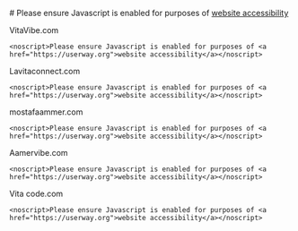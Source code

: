 #<script>
    (function(d){
      var s = d.createElement("script");
      /* uncomment the following line to override default position*/
      /* s.setAttribute("data-position", 3);*/
      /* uncomment the following line to override default size (values: small, large)*/
      /* s.setAttribute("data-size", "small");*/
      /* uncomment the following line to override default language (e.g., fr, de, es, he, nl, etc.)*/
      /* s.setAttribute("data-language", "language");*/
      /* uncomment the following line to override color set via widget (e.g., #053f67)*/
      /* s.setAttribute("data-color", "#053e67");*/
      /* uncomment the following line to override type set via widget (1=person, 2=chair, 3=eye, 4=text)*/
      /* s.setAttribute("data-type", "1");*/
      /* s.setAttribute("data-statement_text:", "Our Accessibility Statement");*/
      /* s.setAttribute("data-statement_url", "http://www.lavitaconnect.com/accessibility")";*/
      /* uncomment the following line to override support on mobile devices*/
      /* s.setAttribute("data-mobile", true);*/
      /* uncomment the following line to set custom trigger action for accessibility menu*/
      /* s.setAttribute("data-trigger", "triggerId")*/
      /* uncomment the following line to override widget's z-index property*/
      /* s.setAttribute("data-z-index", 10001);*/
      /* uncomment the following line to enable Live site translations (e.g., fr, de, es, he, nl, etc.)*/
      /* s.setAttribute("data-site-language", "null");*/
      s.setAttribute("data-widget_layout", "full")
      s.setAttribute("data-account", "twh9RSZJXn");
      s.setAttribute("src", "https://cdn.userway.org/widget.js");
      (d.body || d.head).appendChild(s);
    })(document)
    </script>
    <noscript>Please ensure Javascript is enabled for purposes of <a href="https://userway.org">website accessibility</a></noscript>
  
VitaVibe.com
<script>
    (function(d){
      var s = d.createElement("script");
      /* uncomment the following line to override default position*/
      /* s.setAttribute("data-position", 3);*/
      /* uncomment the following line to override default size (values: small, large)*/
      /* s.setAttribute("data-size", "small");*/
      /* uncomment the following line to override default language (e.g., fr, de, es, he, nl, etc.)*/
      /* s.setAttribute("data-language", "language");*/
      /* uncomment the following line to override color set via widget (e.g., #053f67)*/
      /* s.setAttribute("data-color", "#053e67");*/
      /* uncomment the following line to override type set via widget (1=person, 2=chair, 3=eye, 4=text)*/
      /* s.setAttribute("data-type", "1");*/
      /* s.setAttribute("data-statement_text:", "Our Accessibility Statement");*/
      /* s.setAttribute("data-statement_url", "http://www.vitavibe.com/accessibility")";*/
      /* uncomment the following line to override support on mobile devices*/
      /* s.setAttribute("data-mobile", true);*/
      /* uncomment the following line to set custom trigger action for accessibility menu*/
      /* s.setAttribute("data-trigger", "triggerId")*/
      /* uncomment the following line to override widget's z-index property*/
      /* s.setAttribute("data-z-index", 10001);*/
      /* uncomment the following line to enable Live site translations (e.g., fr, de, es, he, nl, etc.)*/
      /* s.setAttribute("data-site-language", "null");*/
      s.setAttribute("data-widget_layout", "full")
      s.setAttribute("data-account", "twh9RSZJXn");
      s.setAttribute("src", "https://cdn.userway.org/widget.js");
      (d.body || d.head).appendChild(s);
    })(document)
    </script>
    <noscript>Please ensure Javascript is enabled for purposes of <a href="https://userway.org">website accessibility</a></noscript>
  
Lavitaconnect.com

<script>
    (function(d){
      var s = d.createElement("script");
      /* uncomment the following line to override default position*/
      /* s.setAttribute("data-position", 3);*/
      /* uncomment the following line to override default size (values: small, large)*/
      /* s.setAttribute("data-size", "small");*/
      /* uncomment the following line to override default language (e.g., fr, de, es, he, nl, etc.)*/
      /* s.setAttribute("data-language", "language");*/
      /* uncomment the following line to override color set via widget (e.g., #053f67)*/
      /* s.setAttribute("data-color", "#053e67");*/
      /* uncomment the following line to override type set via widget (1=person, 2=chair, 3=eye, 4=text)*/
      /* s.setAttribute("data-type", "1");*/
      /* s.setAttribute("data-statement_text:", "Our Accessibility Statement");*/
      /* s.setAttribute("data-statement_url", "http://www.lavitaconnect.com/accessibility")";*/
      /* uncomment the following line to override support on mobile devices*/
      /* s.setAttribute("data-mobile", true);*/
      /* uncomment the following line to set custom trigger action for accessibility menu*/
      /* s.setAttribute("data-trigger", "triggerId")*/
      /* uncomment the following line to override widget's z-index property*/
      /* s.setAttribute("data-z-index", 10001);*/
      /* uncomment the following line to enable Live site translations (e.g., fr, de, es, he, nl, etc.)*/
      /* s.setAttribute("data-site-language", "null");*/
      s.setAttribute("data-widget_layout", "full")
      s.setAttribute("data-account", "twh9RSZJXn");
      s.setAttribute("src", "https://cdn.userway.org/widget.js");
      (d.body || d.head).appendChild(s);
    })(document)
    </script>
    <noscript>Please ensure Javascript is enabled for purposes of <a href="https://userway.org">website accessibility</a></noscript>
  
mostafaammer.com

<script>
    (function(d){
      var s = d.createElement("script");
      /* uncomment the following line to override default position*/
      /* s.setAttribute("data-position", 3);*/
      /* uncomment the following line to override default size (values: small, large)*/
      /* s.setAttribute("data-size", "small");*/
      /* uncomment the following line to override default language (e.g., fr, de, es, he, nl, etc.)*/
      /* s.setAttribute("data-language", "language");*/
      /* uncomment the following line to override color set via widget (e.g., #053f67)*/
      /* s.setAttribute("data-color", "#053e67");*/
      /* uncomment the following line to override type set via widget (1=person, 2=chair, 3=eye, 4=text)*/
      /* s.setAttribute("data-type", "1");*/
      /* s.setAttribute("data-statement_text:", "Our Accessibility Statement");*/
      /* s.setAttribute("data-statement_url", "http://www.mostafaammer.com/accessibility")";*/
      /* uncomment the following line to override support on mobile devices*/
      /* s.setAttribute("data-mobile", true);*/
      /* uncomment the following line to set custom trigger action for accessibility menu*/
      /* s.setAttribute("data-trigger", "triggerId")*/
      /* uncomment the following line to override widget's z-index property*/
      /* s.setAttribute("data-z-index", 10001);*/
      /* uncomment the following line to enable Live site translations (e.g., fr, de, es, he, nl, etc.)*/
      /* s.setAttribute("data-site-language", "null");*/
      s.setAttribute("data-widget_layout", "full")
      s.setAttribute("data-account", "twh9RSZJXn");
      s.setAttribute("src", "https://cdn.userway.org/widget.js");
      (d.body || d.head).appendChild(s);
    })(document)
    </script>
    <noscript>Please ensure Javascript is enabled for purposes of <a href="https://userway.org">website accessibility</a></noscript>
  
Aamervibe.com

<script>
    (function(d){
      var s = d.createElement("script");
      /* uncomment the following line to override default position*/
      /* s.setAttribute("data-position", 3);*/
      /* uncomment the following line to override default size (values: small, large)*/
      /* s.setAttribute("data-size", "small");*/
      /* uncomment the following line to override default language (e.g., fr, de, es, he, nl, etc.)*/
      /* s.setAttribute("data-language", "language");*/
      /* uncomment the following line to override color set via widget (e.g., #053f67)*/
      /* s.setAttribute("data-color", "#053e67");*/
      /* uncomment the following line to override type set via widget (1=person, 2=chair, 3=eye, 4=text)*/
      /* s.setAttribute("data-type", "1");*/
      /* s.setAttribute("data-statement_text:", "Our Accessibility Statement");*/
      /* s.setAttribute("data-statement_url", "http://www.aamervibe.com/accessibility")";*/
      /* uncomment the following line to override support on mobile devices*/
      /* s.setAttribute("data-mobile", true);*/
      /* uncomment the following line to set custom trigger action for accessibility menu*/
      /* s.setAttribute("data-trigger", "triggerId")*/
      /* uncomment the following line to override widget's z-index property*/
      /* s.setAttribute("data-z-index", 10001);*/
      /* uncomment the following line to enable Live site translations (e.g., fr, de, es, he, nl, etc.)*/
      /* s.setAttribute("data-site-language", "null");*/
      s.setAttribute("data-widget_layout", "full")
      s.setAttribute("data-account", "twh9RSZJXn");
      s.setAttribute("src", "https://cdn.userway.org/widget.js");
      (d.body || d.head).appendChild(s);
    })(document)
    </script>
    <noscript>Please ensure Javascript is enabled for purposes of <a href="https://userway.org">website accessibility</a></noscript>
  

Vita code.com

<script>
    (function(d){
      var s = d.createElement("script");
      /* uncomment the following line to override default position*/
      /* s.setAttribute("data-position", 3);*/
      /* uncomment the following line to override default size (values: small, large)*/
      /* s.setAttribute("data-size", "small");*/
      /* uncomment the following line to override default language (e.g., fr, de, es, he, nl, etc.)*/
      /* s.setAttribute("data-language", "language");*/
      /* uncomment the following line to override color set via widget (e.g., #053f67)*/
      /* s.setAttribute("data-color", "#053e67");*/
      /* uncomment the following line to override type set via widget (1=person, 2=chair, 3=eye, 4=text)*/
      /* s.setAttribute("data-type", "1");*/
      /* s.setAttribute("data-statement_text:", "Our Accessibility Statement");*/
      /* s.setAttribute("data-statement_url", "http://www.vitacode.com/accessibility")";*/
      /* uncomment the following line to override support on mobile devices*/
      /* s.setAttribute("data-mobile", true);*/
      /* uncomment the following line to set custom trigger action for accessibility menu*/
      /* s.setAttribute("data-trigger", "triggerId")*/
      /* uncomment the following line to override widget's z-index property*/
      /* s.setAttribute("data-z-index", 10001);*/
      /* uncomment the following line to enable Live site translations (e.g., fr, de, es, he, nl, etc.)*/
      /* s.setAttribute("data-site-language", "null");*/
      s.setAttribute("data-widget_layout", "full")
      s.setAttribute("data-account", "twh9RSZJXn");
      s.setAttribute("src", "https://cdn.userway.org/widget.js");
      (d.body || d.head).appendChild(s);
    })(document)
    </script>
    <noscript>Please ensure Javascript is enabled for purposes of <a href="https://userway.org">website accessibility</a></noscript>